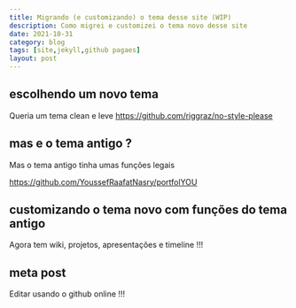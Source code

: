 ```yaml
---
title: Migrando (e customizando) o tema desse site (WIP)
description: Como migrei e customizei o tema novo desse site
date: 2021-10-31
category: blog
tags: [site,jekyll,github pagaes]
layout: post
---
```

## escolhendo um novo tema

Queria um tema clean e leve https://github.com/riggraz/no-style-please

## mas e o tema antigo ?

Mas o tema antigo tinha umas funções legais

https://github.com/YoussefRaafatNasry/portfolYOU

## customizando o tema novo com funções do tema antigo

Agora tem wiki, projetos, apresentações e timeline !!!

## meta post

Editar usando o github online !!!





